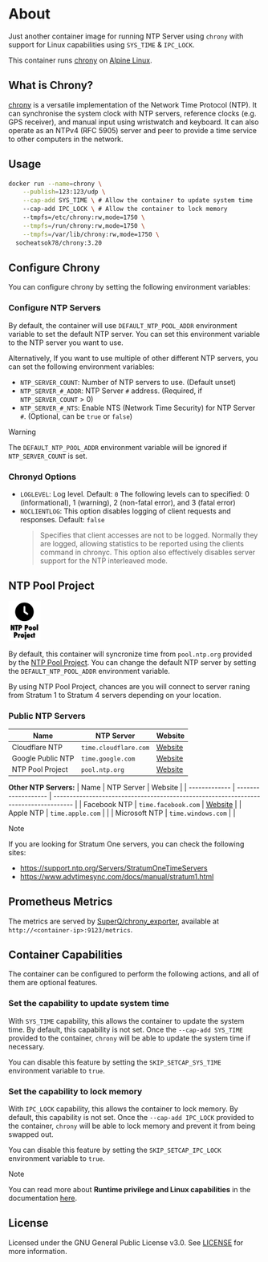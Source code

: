 # About
Just another container image for running NTP Server using `chrony` with support for Linux capabilities using `SYS_TIME` & `IPC_LOCK`.

This container runs [chrony](https://chrony-project.org/) on [Alpine Linux](https://alpinelinux.org/).

## What is Chrony?
[chrony](https://chrony-project.org/) is a versatile implementation of the Network Time Protocol (NTP). It can synchronise the system clock with NTP servers, reference clocks (e.g. GPS receiver), and manual input using wristwatch and keyboard. It can also operate as an NTPv4 (RFC 5905) server and peer to provide a time service to other computers in the network.

## Usage

```sh
docker run --name=chrony \
    --publish=123:123/udp \
    --cap-add SYS_TIME \ # Allow the container to update system time
    --cap-add IPC_LOCK \ # Allow the container to lock memory
    --tmpfs=/etc/chrony:rw,mode=1750 \
    --tmpfs=/run/chrony:rw,mode=1750 \
    --tmpfs=/var/lib/chrony:rw,mode=1750 \
  socheatsok78/chrony:3.20
```

## Configure Chrony
You can configure chrony by setting the following environment variables:

### Configure NTP Servers

By default, the container will use `DEFAULT_NTP_POOL_ADDR` environment variable to set the default NTP server. You can set this environment variable to the NTP server you want to use.

Alternatively, If you want to use multiple of other different NTP servers, you can set the following environment variables:
- `NTP_SERVER_COUNT`: Number of NTP servers to use. (Default unset)
- `NTP_SERVER_#_ADDR`: NTP Server `#` address. (Required, if `NTP_SERVER_COUNT` > 0)
- `NTP_SERVER_#_NTS`: Enable NTS (Network Time Security) for NTP Server `#`. (Optional, can be `true` or `false`)

> [!WARNING]
> The `DEFAULT_NTP_POOL_ADDR` environment variable will be ignored if `NTP_SERVER_COUNT` is set.

### Chronyd Options

- `LOGLEVEL`: Log level. Default: `0`
  The following levels can to specified: 0 (informational), 1 (warning), 2 (non-fatal error), and 3 (fatal error)
- `NOCLIENTLOG`: This option disables logging of client requests and responses. Default: `false`
  > Specifies that client accesses are not to be logged. Normally they are logged, allowing statistics to be reported using the clients command in chronyc. This option also effectively disables server support for the NTP interleaved mode.

## NTP Pool Project

<img src=".github/assets/ntppool.png" width="64px" /><br/>

By default, this container will syncronize time from `pool.ntp.org` provided by the [NTP Pool Project](https://www.ntppool.org/). You can change the default NTP server by setting the `DEFAULT_NTP_POOL_ADDR` environment variable.

By using NTP Pool Project, chances are you will connect to server raning from Stratum 1 to Stratum 4 servers depending on your location.

### Public NTP Servers

| Name              | NTP Server            | Website                                        |
| ----------------- | --------------------- | ---------------------------------------------- |
| Cloudflare NTP    | `time.cloudflare.com` | [Website](https://www.cloudflare.com/time/)    |
| Google Public NTP | `time.google.com`     | [Website](https://developers.google.com/time/) |
| NTP Pool Project  | `pool.ntp.org`        | [Website](https://www.ntppool.org/)            |

**Other NTP Servers:**
| Name          | NTP Server          | Website                                                                              |
| ------------- | ------------------- | ------------------------------------------------------------------------------------ |
| Facebook NTP  | `time.facebook.com` | [Website](https://engineering.fb.com/2020/03/18/production-engineering/ntp-service/) |
| Apple NTP     | `time.apple.com`    |                                                                                      |
| Microsoft NTP | `time.windows.com`  |                                                                                      |

> [!NOTE]
> If you are looking for Stratum One servers, you can check the following sites:
> - https://support.ntp.org/Servers/StratumOneTimeServers
> - https://www.advtimesync.com/docs/manual/stratum1.html

## Prometheus Metrics

The metrics are served by [SuperQ/chrony_exporter](https://github.com/SuperQ/chrony_exporter), available at `http://<container-ip>:9123/metrics`.

## Container Capabilities
The container can be configured to perform the following actions, and all of them are optional features.

### Set the capability to update system time
With `SYS_TIME` capability, this allows the container to update the system time. By default, this capability is not set. Once the `--cap-add SYS_TIME` provided to the container, `chrony` will be able to update the system time if necessary.

You can disable this feature by setting the `SKIP_SETCAP_SYS_TIME` environment variable to `true`.

### Set the capability to lock memory
With `IPC_LOCK` capability, this allows the container to lock memory. By default, this capability is not set. Once the `--cap-add IPC_LOCK` provided to the container, `chrony` will be able to lock memory and prevent it from being swapped out.

You can disable this feature by setting the `SKIP_SETCAP_IPC_LOCK` environment variable to `true`.

> [!NOTE]
> You can read more about **Runtime privilege and Linux capabilities** in the documentation [here](https://docs.docker.com/engine/containers/run/#runtime-privilege-and-linux-capabilities).

## License
Licensed under the GNU General Public License v3.0.
See [LICENSE](LICENSE) for more information.
